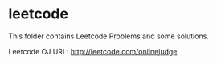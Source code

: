 leetcode
========

This folder contains Leetcode Problems and some solutions. 

Leetcode OJ URL: http://leetcode.com/onlinejudge

